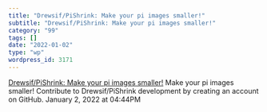 ```yaml
---
title: "Drewsif/PiShrink: Make your pi images smaller!"
subtitle: "Drewsif/PiShrink: Make your pi images smaller!"
category: "99"
tags: []
date: "2022-01-02"
type: "wp"
wordpress_id: 3171
---
```

[ Drewsif/PiShrink: Make your pi images smaller!](https://github.com/Drewsif/PiShrink)
 Make your pi images smaller! Contribute to Drewsif/PiShrink development by creating an account on GitHub.
January 2, 2022 at 04:44PM